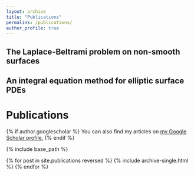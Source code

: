 ```yaml
---
layout: archive
title: "Publications"
permalink: /publications/
author_profile: true
---
```


The Laplace-Beltrami problem on non-smooth surfaces
------

An integral equation method for elliptic surface PDEs
------

Publications
======

{% if author.googlescholar %}
  You can also find my articles on <u><a href="{{author.googlescholar}}">my Google Scholar profile</a>.</u>
{% endif %}

{% include base_path %}

{% for post in site.publications reversed %}
  {% include archive-single.html %}
{% endfor %}



